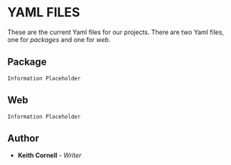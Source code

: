 # YAML FILES

These are the current Yaml files for our projects. There are two Yaml files, one for *packages* and one for *web*.

## Package

```
Information Placeholder
```

## Web

```
Information Placeholder
```


## Author

* **Keith Cornell** - *Writer*
